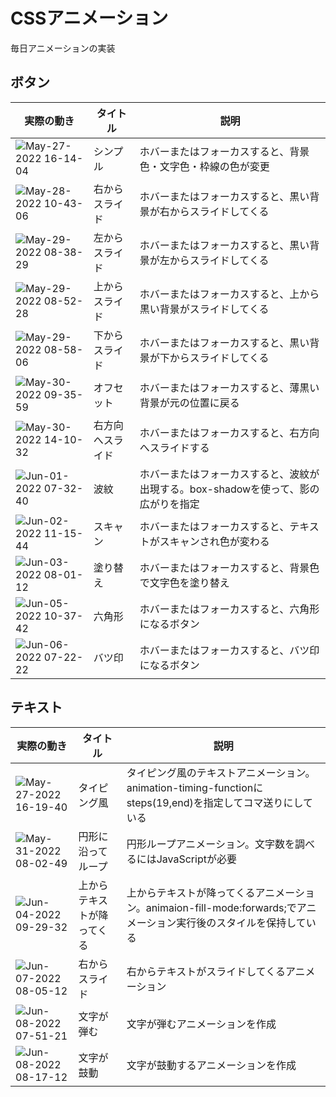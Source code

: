 # CSSアニメーション
毎日アニメーションの実装
## ボタン
| 実際の動き | タイトル | 説明 |
| ------------- | ------------- | ------------- |
| ![May-27-2022 16-14-04](https://user-images.githubusercontent.com/69744608/170650314-68e73186-9372-4d86-a84f-5b0d011f60e7.gif) | シンプル | ホバーまたはフォーカスすると、背景色・文字色・枠線の色が変更  |
| ![May-28-2022 10-43-06](https://user-images.githubusercontent.com/69744608/170804915-d1f8049c-5484-44e7-8d65-2d0de84347df.gif) | 右からスライド | ホバーまたはフォーカスすると、黒い背景が右からスライドしてくる  |
| ![May-29-2022 08-38-29](https://user-images.githubusercontent.com/69744608/170846100-9db2b18a-aa54-45e0-b791-0f4426430ebc.gif) | 左からスライド | ホバーまたはフォーカスすると、黒い背景が左からスライドしてくる |
| ![May-29-2022 08-52-28](https://user-images.githubusercontent.com/69744608/170846318-2d4cc912-cbcc-4c0b-837c-99eb324d88b2.gif) | 上からスライド | ホバーまたはフォーカスすると、上から黒い背景がスライドしてくる |
| ![May-29-2022 08-58-06](https://user-images.githubusercontent.com/69744608/170846472-cdbcfe89-0f63-4848-80ce-e53e22df635e.gif) | 下からスライド | ホバーまたはフォーカスすると、黒い背景が下からスライドしてくる |
| ![May-30-2022 09-35-59](https://user-images.githubusercontent.com/69744608/170898310-d2832f37-6876-4ad6-9e2a-ffecbecdbc60.gif) | オフセット | ホバーまたはフォーカスすると、薄黒い背景が元の位置に戻る |
| ![May-30-2022 14-10-32](https://user-images.githubusercontent.com/69744608/170921085-02f3cfeb-889e-494f-a683-240503b26e71.gif) | 右方向へスライド | ホバーまたはフォーカスすると、右方向へスライドする
| ![Jun-01-2022 07-32-40](https://user-images.githubusercontent.com/69744608/171294903-774acad6-8cd5-4043-8acb-da1267eecd0f.gif) | 波紋 | ホバーまたはフォーカスすると、波紋が出現する。box-shadowを使って、影の広がりを指定
| ![Jun-02-2022 11-15-44](https://user-images.githubusercontent.com/69744608/171540548-c1fc1e96-5529-433e-aa57-f31720d3f377.gif) | スキャン | ホバーまたはフォーカスすると、テキストがスキャンされ色が変わる
| ![Jun-03-2022 08-01-12](https://user-images.githubusercontent.com/69744608/171751884-14e241b8-22f9-4501-94d4-72b72b103e16.gif) | 塗り替え | ホバーまたはフォーカスすると、背景色で文字色を塗り替え
| ![Jun-05-2022 10-37-42](https://user-images.githubusercontent.com/69744608/172031729-5f60be13-2bbd-458d-b6ef-978fe505403b.gif) | 六角形 | ホバーまたはフォーカスすると、六角形になるボタン
| ![Jun-06-2022 07-22-22](https://user-images.githubusercontent.com/69744608/172073028-234a8fe1-0d68-4451-af58-d31fe9cdaf36.gif) | バツ印 | ホバーまたはフォーカスすると、バツ印になるボタン

## テキスト
| 実際の動き | タイトル | 説明 |
| ---------- | -------------- | ------------- |
|   ![May-27-2022 16-19-40](https://user-images.githubusercontent.com/69744608/170651130-b019934d-0cdd-41b2-8eb2-034913c6c232.gif)| タイピング風 | タイピング風のテキストアニメーション。animation-timing-functionにsteps(19,end)を指定してコマ送りにしている |
| ![May-31-2022 08-02-49](https://user-images.githubusercontent.com/69744608/171066492-857a70da-79b9-400b-ada3-3f5a5815b8ac.gif) | 円形に沿ってループ | 円形ループアニメーション。文字数を調べるにはJavaScriptが必要 
| ![Jun-04-2022 09-29-32](https://user-images.githubusercontent.com/69744608/171969286-21bd1071-c53e-4b0e-a6a8-796adf90c0e3.gif) | 上からテキストが降ってくる | 上からテキストが降ってくるアニメーション。animaion-fill-mode:forwards;でアニメーション実行後のスタイルを保持している
| ![Jun-07-2022 08-05-12](https://user-images.githubusercontent.com/69744608/172263521-555a622f-b300-47de-acc7-133a62b98f2c.gif) | 右からスライド | 右からテキストがスライドしてくるアニメーション
| ![Jun-08-2022 07-51-21](https://user-images.githubusercontent.com/69744608/172496139-fb2d97bd-9216-4e72-8647-59c07936e34d.gif) | 文字が弾む | 文字が弾むアニメーションを作成
| ![Jun-08-2022 08-17-12](https://user-images.githubusercontent.com/69744608/172498689-966ed45c-fecc-404b-92b8-8b3a17cd9144.gif) | 文字が鼓動 | 文字が鼓動するアニメーションを作成



